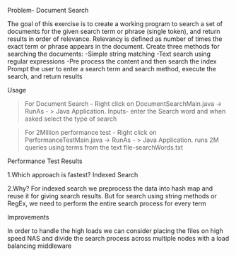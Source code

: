 Problem- Document Search

The goal of this exercise is to create a working program to search a set of documents for the given search term or phrase (single token), and return results in order of relevance. 
Relevancy is defined as number of times the exact term or phrase appears in the document. 
Create three methods for searching the documents: 
-Simple string matching
-Text search using regular expressions
-Pre process the content and then search the index
Prompt the user to enter a search term and search method, execute the search, and return results


Usage

>For Document Search - Right click on DocumentSearchMain.java -> RunAs - > Java Application.
Inputs- enter the Search word and when asked select the type of search 

>For 2Million performance test - Right click on PerformanceTestMain.java -> RunAs - > Java Application.
runs 2M queries using terms from the text file-searchWords.txt

Performance Test Results

1.Which approach is fastest?
Indexed Search

2.Why?
For indexed search we preprocess the data into hash map and reuse it for giving search results. But for search using string methods or RegEx, we need to perform the entire search process for every term

Improvements

In order to handle the high loads we can consider placing the files on high speed NAS and divide the search process across multiple nodes with a load balancing middleware
